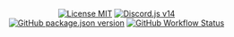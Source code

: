<p align="center">
  <a href="https://github.com/TableRise/discord-bot/blob/main/LICENSE"><img alt="License MIT" src="https://img.shields.io/github/license/TableRise/discord-bot"></a> 
  <a href="https://github.com/discordjs/discord.js"><img alt="Discord.js v14" src="https://img.shields.io/badge/Discord.js-v14-7289da?&logo=discord&logoColor=white"><a/>
  </br>
  <a href="https://github.com/TableRise/discord-bot/releases"><img alt="GitHub package.json version" src="https://img.shields.io/github/package-json/v/TableRise/discord-bot"></a>
  <a href="https://github.com/TableRise/discord-bot/actions/workflows/fly.yml"><img alt="GitHub Workflow Status" src="https://img.shields.io/github/actions/workflow/status/TableRise/discord-bot/fly.yml"></a>
</p>
